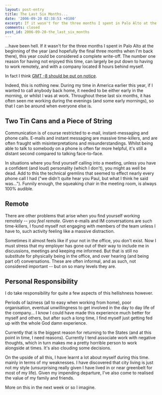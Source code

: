 ```yaml
---
layout: post-entry
title: The Last Six Months...
date: '2006-09-20 02:38:53 +0100'
excerpt: If it wasn't for the three months I spent in Palo Alto at the beginning of the year this year could be considered a complete write-off.
comments: closed
post_id: 2006-09-20-the_last_six_months
---
```

...have been hell. If it wasn't for the three months I spent in Palo Alto at the beginning of the year (and hopefully the final three months when I'm back there), this year could be considered a complete write-off. The number one reason for having not enjoyed this time, can largely be put down to having to work remotely, and with a company located 8 hours behind myself.

In fact I think [GMT -8 should be put on notice][1].

Indeed, this is nothing new. During my time in America earlier this year, if I wanted to call anybody back home, it needed to be either early in the morning, or whilst I was at work. Throughout these last six months, it has often seen me working during the evenings (and some early mornings), so that I can be around when everyone else is.

## Two Tin Cans and a Piece of String
Communication is of course restricted to e-mail, instant-messaging and phone calls. E-mails and instant messaging are massive time-killers, and are often fraught with misinterpretations and misunderstandings. Whilst being able to talk to somebody on a phone is often far more helpful, it's still a distant second compared to talking face-to-face.

In situations where you find yourself calling into a meeting, unless you have a confident (and loud) personality (which I don't), you might as well be dead. Add to this the technical gremlins that seemed to effect nearly every phone call I had ("we didn't quite hear you Paul, but what I think he said was...").  Funnily enough, the squeaking chair in the meeting room, is always 100% audible.

## Remote
There are other problems that arise when you find yourself working remotely -- *you feel remote*. Given e-mails and IM conversations are such time-killers, I found myself not engaging with members of the team unless I have to, such activity feeling like a massive distraction.

Sometimes it almost feels like if your not in the office, you don't exist. Now I must stress that my employer has gone out of their way to include me in discussions, meetings and keeping me informed. But that is still no substitute for physically being in the office, and over hearing (and being part of) conversations. These are often informal, and as such, not considered important -- but on so many levels they are.

## Personal Responsibility
I do take responsibility for quite a few aspects of this hellishness however.

Periods of laziness (all to easy when working from home), poor organisation, eventual unwillingness to get involved in the day to day life of the company... I know I could have made this experience much better for myself and others, but after such a long time, I find myself just getting fed up with the whole God damn experience.

Currently that is the biggest reason for returning to the States (and at this point in time, I need reasons). Currently I tend associate work with negative thoughts, which in turn makes me a pretty horrible person to work alongside at times. It's also clouding some decisions.

On the upside of all this, I have learnt a lot about myself during this time. mainly in terms of my weaknesses. I have discovered that city living is just not my style (unsurprising really given I have lived in or near greenbelt for most of my life). Given my impending departure, I've also come to realised the value of my family and friends.

More on this in the next week or so I imagine.

[1]: http://www.colbertnation.com/cn/notice-dead.php